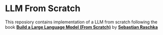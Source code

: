 # LLM From Scratch
This reposiory contains implementation of a LLM from scratch following the book **[Build a Large Language Model (From Scratch)](https://mng.bz/M96o)** by **[Sebastian Raschka](https://sebastianraschka.com/)**